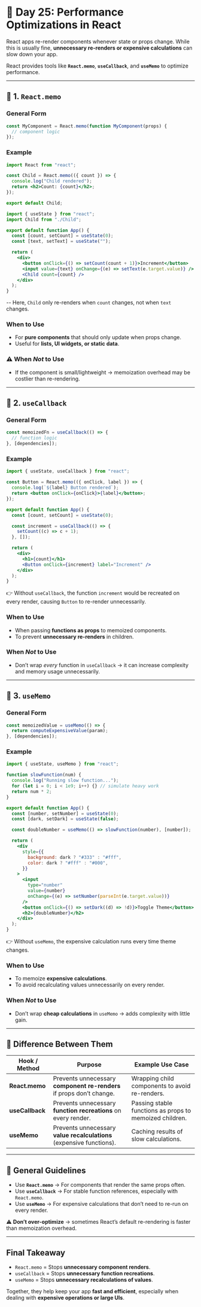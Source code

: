 # 🚀 Day 25: Performance Optimizations in React

React apps re-render components whenever state or props change. While this is usually fine, **unnecessary re-renders or expensive calculations** can slow down your app.

React provides tools like **`React.memo`**, **`useCallback`**, and **`useMemo`** to optimize performance.

---

## 🔹 1. `React.memo`

### General Form

```jsx
const MyComponent = React.memo(function MyComponent(props) {
  // component logic
});
```

### Example

```jsx
import React from "react";

const Child = React.memo(({ count }) => {
  console.log("Child rendered");
  return <h2>Count: {count}</h2>;
});

export default Child;
```

```jsx
import { useState } from "react";
import Child from "./Child";

export default function App() {
  const [count, setCount] = useState(0);
  const [text, setText] = useState("");

  return (
    <div>
      <button onClick={() => setCount(count + 1)}>Increment</button>
      <input value={text} onChange={(e) => setText(e.target.value)} />
      <Child count={count} />
    </div>
  );
}
```

-- Here, `Child` only re-renders when `count` changes, not when `text` changes.

### When to Use

- For **pure components** that should only update when props change.
- Useful for **lists, UI widgets, or static data**.

### ⚠️ When _Not_ to Use

- If the component is small/lightweight → memoization overhead may be costlier than re-rendering.

---

## 🔹 2. `useCallback`

### General Form

```jsx
const memoizedFn = useCallback(() => {
  // function logic
}, [dependencies]);
```

### Example

```jsx
import { useState, useCallback } from "react";

const Button = React.memo(({ onClick, label }) => {
  console.log(`${label} Button rendered`);
  return <button onClick={onClick}>{label}</button>;
});

export default function App() {
  const [count, setCount] = useState(0);

  const increment = useCallback(() => {
    setCount((c) => c + 1);
  }, []);

  return (
    <div>
      <h1>{count}</h1>
      <Button onClick={increment} label="Increment" />
    </div>
  );
}
```

👉 Without `useCallback`, the function `increment` would be recreated on every render, causing `Button` to re-render unnecessarily.

### When to Use

- When passing **functions as props** to memoized components.
- To prevent **unnecessary re-renders** in children.

### When _Not_ to Use

- Don’t wrap _every_ function in `useCallback` → it can increase complexity and memory usage unnecessarily.

---

## 🔹 3. `useMemo`

### General Form

```jsx
const memoizedValue = useMemo(() => {
  return computeExpensiveValue(param);
}, [dependencies]);
```

### Example

```jsx
import { useState, useMemo } from "react";

function slowFunction(num) {
  console.log("Running slow function...");
  for (let i = 0; i < 1e9; i++) {} // simulate heavy work
  return num * 2;
}

export default function App() {
  const [number, setNumber] = useState(0);
  const [dark, setDark] = useState(false);

  const doubleNumber = useMemo(() => slowFunction(number), [number]);

  return (
    <div
      style={{
        background: dark ? "#333" : "#fff",
        color: dark ? "#fff" : "#000",
      }}
    >
      <input
        type="number"
        value={number}
        onChange={(e) => setNumber(parseInt(e.target.value))}
      />
      <button onClick={() => setDark((d) => !d)}>Toggle Theme</button>
      <h2>{doubleNumber}</h2>
    </div>
  );
}
```

👉 Without `useMemo`, the expensive calculation runs every time theme changes.

### When to Use

- To memoize **expensive calculations**.
- To avoid recalculating values unnecessarily on every render.

### When _Not_ to Use

- Don’t wrap **cheap calculations** in `useMemo` → adds complexity with little gain.

---

## 🔹 Difference Between Them

| Hook / Method   | Purpose                                                              | Example Use Case                                        |
| --------------- | -------------------------------------------------------------------- | ------------------------------------------------------- |
| **React.memo**  | Prevents unnecessary **component re-renders** if props don’t change. | Wrapping child components to avoid re-renders.          |
| **useCallback** | Prevents unnecessary **function recreations** on every render.       | Passing stable functions as props to memoized children. |
| **useMemo**     | Prevents unnecessary **value recalculations** (expensive functions). | Caching results of slow calculations.                   |

---

## 🔹 General Guidelines

- Use **`React.memo`** → For components that render the same props often.
- Use **`useCallback`** → For stable function references, especially with `React.memo`.
- Use **`useMemo`** → For expensive calculations that don’t need to re-run on every render.

⚠️ **Don’t over-optimize** → sometimes React’s default re-rendering is faster than memoization overhead.

---

## Final Takeaway

- `React.memo` = Stops **unnecessary component renders**.
- `useCallback` = Stops **unnecessary function recreations**.
- `useMemo` = Stops **unnecessary recalculations of values**.

Together, they help keep your app **fast and efficient**, especially when dealing with **expensive operations or large UIs**.
